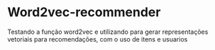 # Word2vec-recommender

Testando a função word2vec e utilizando para gerar representações vetoriais para recomendações, com o uso de itens e usuarios
